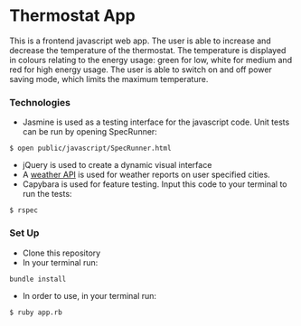 # Thermostat App
This is a frontend javascript web app. The user is able to increase and decrease the temperature of the thermostat. The temperature is displayed in colours relating to the energy usage: green for low, white for medium and red for high energy usage. The user is able to switch on and off power saving mode, which limits the maximum temperature.  

### Technologies 
- Jasmine is used as a testing interface for the javascript code. Unit tests can be run by opening SpecRunner:
```
$ open public/javascript/SpecRunner.html
```
- jQuery is used to create a dynamic visual interface
- A [weather API](https://openweathermap.org/api) is used for weather reports on user specified cities.
- Capybara is used for feature testing. Input this code to your terminal to run the tests:
```
$ rspec
```

### Set Up
- Clone this repository
- In your terminal run:
```
bundle install
```
- In order to use, in your terminal run:
```
$ ruby app.rb
```

